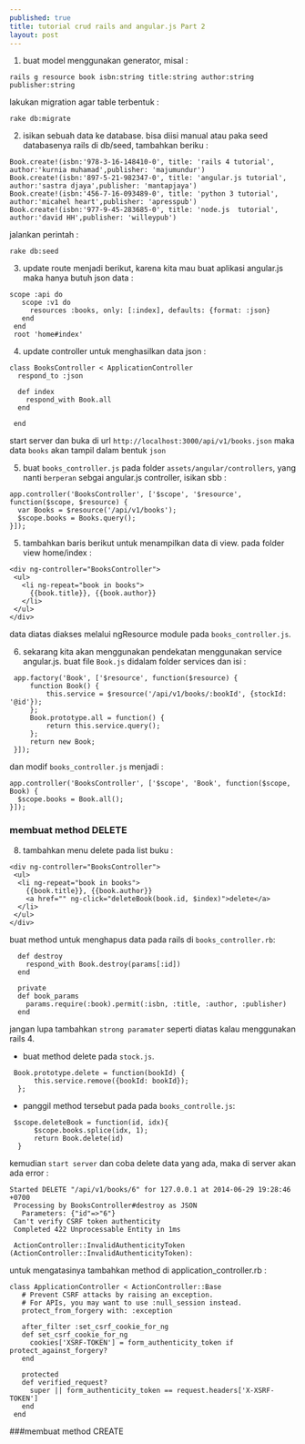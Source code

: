 ```yaml
---
published: true
title: tutorial crud rails and angular.js Part 2
layout: post
---
```

1. buat model menggunakan generator, misal :
 
  ```
  rails g resource book isbn:string title:string author:string publisher:string
  ```
  lakukan migration agar table terbentuk :
  ```
  rake db:migrate
  ```

2. isikan sebuah data ke database. bisa diisi manual atau paka seed databasenya rails di db/seed, tambahkan beriku :
  
 ```
 Book.create!(isbn:'978-3-16-148410-0', title: 'rails 4 tutorial', author:'kurnia muhamad',publisher: 'majumundur')
 Book.create!(isbn:'897-5-21-982347-0', title: 'angular.js tutorial', author:'sastra djaya',publisher: 'mantapjaya')
 Book.create!(isbn:'456-7-16-093489-0', title: 'python 3 tutorial', author:'micahel heart',publisher: 'apresspub') 
 Book.create!(isbn:'977-9-45-283685-0', title: 'node.js  tutorial', author:'david HH',publisher: 'willeypub')
 ```
 jalankan perintah :
 ```
 rake db:seed
 ```
 
 
3. update route menjadi berikut, karena kita mau buat aplikasi angular.js maka hanya butuh json data :

 ```
 scope :api do
    scope :v1 do
      resources :books, only: [:index], defaults: {format: :json}
    end
  end
  root 'home#index'
 ```
 
4. update controller untuk menghasilkan data json :

 ```
 class BooksController < ApplicationController
   respond_to :json
 
   def index
     respond_with Book.all
   end

  end

 ```
 start server dan buka di url `http://localhost:3000/api/v1/books.json` maka data `books` akan tampil dalam bentuk `json`

5. buat `books_controller.js` pada folder `assets/angular/controllers`, yang nanti `berperan` sebgai angular.js controller, isikan    sbb :
  
  ```
  app.controller('BooksController', ['$scope', '$resource', function($scope, $resource) {
    var Books = $resource('/api/v1/books');
    $scope.books = Books.query();
  }]);
  
  ```
5. tambahkan baris berikut untuk menampilkan data di view. pada folder view home/index :
 
 ```
 <div ng-controller="BooksController">
  <ul>
    <li ng-repeat="book in books">
      {{book.title}}, {{book.author}}
    </li>
  </ul>
 </div>
 
 ```
 data diatas diakses melalui ngResource module pada `books_controller.js`.
 
6. sekarang kita akan menggunakan pendekatan menggunakan service angular.js. buat file `Book.js` didalam folder services dan isi :
  
  ```
   app.factory('Book', ['$resource', function($resource) {
       function Book() {
           this.service = $resource('/api/v1/books/:bookId', {stockId: '@id'});
       };
       Book.prototype.all = function() {
           return this.service.query();
       };
       return new Book;
   }]);
  
  ```
  
  dan modif `books_controller.js` menjadi :
  ```
  app.controller('BooksController', ['$scope', 'Book', function($scope, Book) {
    $scope.books = Book.all();
  }]);
  ```
### membuat method DELETE 

8. tambahkan menu delete pada list buku :
  ```
  <div ng-controller="BooksController">
   <ul>
    <li ng-repeat="book in books">
      {{book.title}}, {{book.author}}
      <a href="" ng-click="deleteBook(book.id, $index)">delete</a>
    </li>
   </ul>
  </div>
  ```
  buat method untuk menghapus data pada rails di `books_controller.rb`:
  ```
    def destroy
      respond_with Book.destroy(params[:id])
    end
  
    private
    def book_params
      params.require(:book).permit(:isbn, :title, :author, :publisher)
    end

  ```
  jangan lupa tambahkan `strong paramater` seperti diatas kalau menggunakan rails 4.
  
  - buat method delete pada `stock.js`.
  ```
   Book.prototype.delete = function(bookId) {
        this.service.remove({bookId: bookId});
    };
  ```
  - panggil method tersebut pada pada `books_controlle.js`:
  
  ```
   $scope.deleteBook = function(id, idx){
        $scope.books.splice(idx, 1);
        return Book.delete(id)
    }
  ```
  
  kemudian `start server` dan coba delete data yang ada, maka di server akan ada error :
  ```
  Started DELETE "/api/v1/books/6" for 127.0.0.1 at 2014-06-29 19:28:46 +0700
   Processing by BooksController#destroy as JSON
     Parameters: {"id"=>"6"}
   Can't verify CSRF token authenticity
   Completed 422 Unprocessable Entity in 1ms
   
   ActionController::InvalidAuthenticityToken (ActionController::InvalidAuthenticityToken):

  ```
  untuk mengatasinya tambahkan method di application_controller.rb :
  ```
  class ApplicationController < ActionController::Base
     # Prevent CSRF attacks by raising an exception.
     # For APIs, you may want to use :null_session instead.
     protect_from_forgery with: :exception
   
     after_filter :set_csrf_cookie_for_ng
     def set_csrf_cookie_for_ng
       cookies['XSRF-TOKEN'] = form_authenticity_token if protect_against_forgery?
     end
   
     protected
     def verified_request?
       super || form_authenticity_token == request.headers['X-XSRF-TOKEN']
     end
   end

  ```
  
  ###membuat method CREATE

